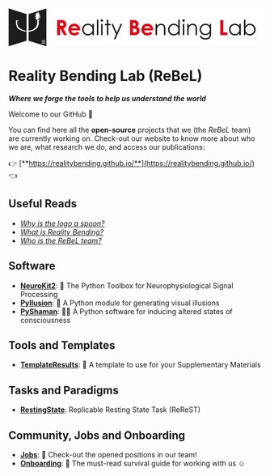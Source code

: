 ![](https://github.com/RealityBending/.github/blob/main/profile/banner.png)

# Reality Bending Lab (ReBeL)

***Where we forge the tools to help us understand the world***

Welcome to our GitHub 👋

You can find here all the **open-source** projects that we (the *ReBeL* team) are currently working on. Check-out our website to know more about who we are, what research we do, and access our publications:  

👉 [**https://realitybending.github.io/**](https://realitybending.github.io/) 👈 

## Useful Reads

- [*Why is the logo a spoon?*](https://realitybending.github.io/post/2023-02-01-new_logo/)
- [*What is Reality Bending?*](https://realitybending.github.io/research/)
- [*Who is the ReBeL team?*](https://realitybending.github.io/people/)

## Software

- [**NeuroKit2**](https://github.com/neuropsychology/NeuroKit): 🧠 The Python Toolbox for Neurophysiological Signal Processing
- [**Pyllusion**](https://github.com/RealityBending/Pyllusion): 🤯 A Python module for generating visual illusions 
- [**PyShaman**](https://github.com/RealityBending/PyShaman): 🧙‍♂️ A Python software for inducing altered states of consciousness


## Tools and Templates

- [**TemplateResults**](https://github.com/RealityBending/TemplateResults): 📂 A template to use for your Supplementary Materials

## Tasks and Paradigms

- [**RestingState**](https://github.com/RealityBending/RestingState): Replicable Resting State Task (ReReST)

## Community, Jobs and Onboarding

- [**Jobs**](https://github.com/RealityBending/jobs): 🤗 Check-out the opened positions in our team!
- [**Onboarding**](https://github.com/RealityBending/Onboarding): 🚋 The must-read survival guide for working with us ☺️

